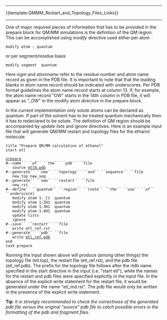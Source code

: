 -----

{{template:QMMM_Restart_and_Topology_Files_Links}}

-----

One of major required pieces of information that has to be provided in
the prepare block for QM/MM simulations is the definition of the QM
region. This can be accomplished using *modify* directive used either
per atom

`modify atom `<integer isgm>`:`<string atomname>` quantum`

or per segment/residue basis

`modify segment `<integer isgm>` quantum`

Here *isgm* and *atomname* refer to the residue number and atom name
record as given in the PDB file. It is important to note that that the
leading blanks in atom name record should be indicated with underscores.
Per PDB format guidelines the atom name record starts at column 13. If,
for example, the atom name record "OW" starts in the 14th column in PDB
file, it will appear as "\_OW" in the modify atom directive in the
prepare block.

In the current implementation only solute atoms can be declared as
quantum. If part of the solvent has to be treated quantum mechanically
then it has to redeclared to be solute. The definition of QM region
should be accompanied by *update lists* and *ignore* directives.
<span id="example"></span> Here is an example input file that will
generate QM/MM restart and topology files for the ethanol molecule:

`title "Prepare QM/MM calculation of ethanol"`  
`start etl`  
  
[`prepare`](Prepare)  
`#--`*`name`` ``of`` ``the`` ``pdb``
``file`*  
`   source `[`etl0.pdb`](media:Etl0.pdb)`                    `  
`#--`*`generate`` ``new`` ``topology`` ``and`` ``sequence`` ``file`*  
`   new_top new_seq                    `  
`#--`*`generate`` ``new`` ``restart`` ``file`*  
`   new_rst                            `  
`#--`*`define`` ``quantum`` ``region`` ``(note`` ``the`` ``use`` ``of``
``underscore)`*  
`   modify atom 1:_C1  quantum         `  
`   modify atom 1:2H1  quantum         `  
`   modify atom 1:3H1  quantum          `  
`   modify atom 1:4H1  quantum         `  
`   update lists`  
`   ignore`  
`#--`*`save`` ``restart`` ``file`*`   `  
`   write etl_ref.rst`  
`#--`*`generate`` ``pdb`` ``file`*  
`   write `[`etl_ref.pdb`](media:etl_ref.pdb)  
`end `  
`task prepare`

Running the input shown above will produce (among other things) the
topology file (etl.top), the restart file (etl\_ref.rst), and the pdb
file (etl\_ref.pdb). The prefix for the topology file follows after the
rtdb name specified in the start directive in the input (i.e. "start
etl"), while the names for the restart and pdb files were specified
explicitly in the input file. In the absence of the explicit write
statement for the restart file, it would be generated under the name
"etl\_md.rst". The pdb file would only be written in the presence of the
explicit write statement.

<span id="tip"></span>**Tip**: *It is strongly recommended to check the
correctness of the generated pdb file versus the original "source" pdb
file to catch possible errors in the formatting of the pdb and fragment
files.*
